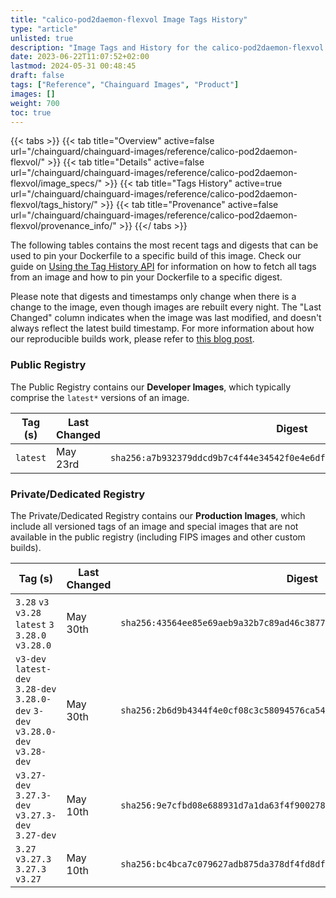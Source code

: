 ```yaml
---
title: "calico-pod2daemon-flexvol Image Tags History"
type: "article"
unlisted: true
description: "Image Tags and History for the calico-pod2daemon-flexvol Chainguard Image"
date: 2023-06-22T11:07:52+02:00
lastmod: 2024-05-31 00:48:45
draft: false
tags: ["Reference", "Chainguard Images", "Product"]
images: []
weight: 700
toc: true
---
```


{{< tabs >}}
{{< tab title="Overview" active=false url="/chainguard/chainguard-images/reference/calico-pod2daemon-flexvol/" >}}
{{< tab title="Details" active=false url="/chainguard/chainguard-images/reference/calico-pod2daemon-flexvol/image_specs/" >}}
{{< tab title="Tags History" active=true url="/chainguard/chainguard-images/reference/calico-pod2daemon-flexvol/tags_history/" >}}
{{< tab title="Provenance" active=false url="/chainguard/chainguard-images/reference/calico-pod2daemon-flexvol/provenance_info/" >}}
{{</ tabs >}}

The following tables contains the most recent tags and digests that can be used to pin your Dockerfile to a specific build of this image. Check our guide on [Using the Tag History API](/chainguard/chainguard-images/using-the-tag-history-api/) for information on how to fetch all tags from an image and how to pin your Dockerfile to a specific digest.

Please note that digests and timestamps only change when there is a change to the image, even though images are rebuilt every night. The "Last Changed" column indicates when the image was last modified, and doesn't always reflect the latest build timestamp. For more information about how our reproducible builds work, please refer to [this blog post](https://www.chainguard.dev/unchained/reproducing-chainguards-reproducible-image-builds).

### Public Registry
The Public Registry contains our **Developer Images**, which typically comprise the `latest*` versions of an image.

| Tag (s)   | Last Changed | Digest                                                                    |
|-----------|--------------|---------------------------------------------------------------------------|
|  `latest` | May 23rd     | `sha256:a7b932379ddcd9b7c4f44e34542f0e4e6df2d406528e9471e43b5e777b8d9213` |


### Private/Dedicated Registry
The Private/Dedicated Registry contains our **Production Images**, which include all versioned tags of an image and special images that are not available in the public registry (including FIPS images and other custom builds).

| Tag (s)                                                                          | Last Changed | Digest                                                                    |
|----------------------------------------------------------------------------------|--------------|---------------------------------------------------------------------------|
|  `3.28` `v3` `v3.28` `latest` `3` `3.28.0` `v3.28.0`                             | May 30th     | `sha256:43564ee85e69aeb9a32b7c89ad46c38770253bf73fbd4792303d373226f7ef66` |
|  `v3-dev` `latest-dev` `3.28-dev` `3.28.0-dev` `3-dev` `v3.28.0-dev` `v3.28-dev` | May 30th     | `sha256:2b6d9b4344f4e0cf08c3c58094576ca54aed4b553b03101a8d894560cf3a1406` |
|  `v3.27-dev` `3.27.3-dev` `v3.27.3-dev` `3.27-dev`                               | May 10th     | `sha256:9e7cfbd08e688931d7a1da63f4f900278d7d290a35a6c5b5357f1bb1d63beb5b` |
|  `3.27` `v3.27.3` `3.27.3` `v3.27`                                               | May 10th     | `sha256:bc4bca7c079627adb875da378df4fd8dfad274108e8d5b10afbcfb0caa218e95` |

